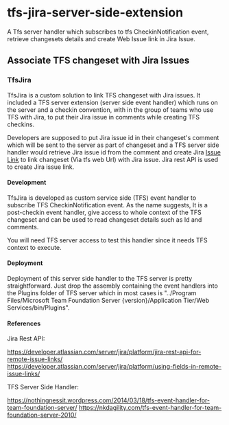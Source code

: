 # tfs-jira-server-side-extension
A Tfs server handler which subscribes to tfs CheckinNotification event, retrieve changesets details and create Web Issue link in Jira Issue.


## Associate TFS changeset with Jira Issues

### TfsJira

TfsJira is a custom solution to link TFS changeset with Jira issues. It included a TFS server extension (server side event handler) which runs on the server and a checkin convention, with in the group of teams who use TFS with Jira, to put their Jira issue in comments while creating TFS checkins.

Developers are supposed to put Jira issue id in their changeset's comment which will be sent to the server as part of changeset and a TFS server side handler would retrieve Jira issue id from the comment and create Jira [Issue Link](https://confluence.atlassian.com/jiracoreserver073/linking-issues-861257339.html#Linkingissues-CreatingalinktoanywebpageURL) to link changeset (Via tfs web Url) with Jira issue. Jira rest API is used to create Jira issue link.

#### Development

TfsJira is developed as custom service side (TFS) event handler to subscribe TFS CheckinNotification event. As the name suggests, It is a post-checkin event handler, give access to whole context of the TFS changeset and can be used to read changeset details such as Id and comments.

You will need TFS server access to test this handler since it needs TFS context to execute.

#### Deployment

Deployment of this server side handler to the TFS server is pretty straightforward. Just drop the assembly containing the event handlers into the Plugins folder of TFS server which in most cases is "../Program Files/Microsoft Team Foundation Server {version}/Application Tier/Web Services/bin/Plugins".

#### References

Jira Rest API:

https://developer.atlassian.com/server/jira/platform/jira-rest-api-for-remote-issue-links/
https://developer.atlassian.com/server/jira/platform/using-fields-in-remote-issue-links/


TFS Server Side Handler: 

https://nothingnessit.wordpress.com/2014/03/18/tfs-event-handler-for-team-foundation-server/
https://nkdagility.com/tfs-event-handler-for-team-foundation-server-2010/
